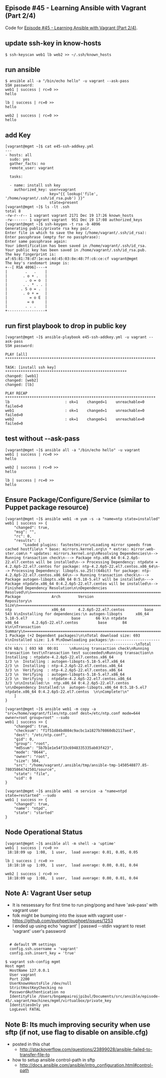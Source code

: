 ## Episode #45 - Learning Ansible with Vagrant (Part 2/4)

Code for [Episode #45 - Learning Ansible with Vagrant (Part 2/4)](https://sysadmincasts.com/episodes/45-learning-ansible-with-vagrant-part-2-4).

## update ssh-key in know-hosts

```
$ ssh-keyscan web1 lb web2 >> ~/.ssh/known_hosts
```

## run ansible 

```
$ ansible all -a "/bin/echo hello" -u vagrant --ask-pass
SSH password:
web1 | success | rc=0 >>
hello

lb | success | rc=0 >>
hello

web2 | success | rc=0 >>
hello
```

## add Key

```
[vagrant@mgmt ~]$ cat e45-ssh-addkey.yml
---
- hosts: all
  sudo: yes
  gather_facts: no
  remote_user: vagrant

  tasks:

  - name: install ssh key
    authorized_key: user=vagrant
                    key="{{ lookup('file', '/home/vagrant/.ssh/id_rsa.pub') }}"
                    state=present
[vagrant@mgmt ~]$ ls -lt .ssh
total 8
-rw-r--r-- 1 vagrant vagrant 2171 Dec 19 17:26 known_hosts
-rw------- 1 vagrant vagrant  951 Dec 19 17:08 authorized_keys
[vagrant@mgmt ~]$ ssh-keygen -t rsa -b 4096
Generating public/private rsa key pair.
Enter file in which to save the key (/home/vagrant/.ssh/id_rsa):
Enter passphrase (empty for no passphrase):
Enter same passphrase again:
Your identification has been saved in /home/vagrant/.ssh/id_rsa.
Your public key has been saved in /home/vagrant/.ssh/id_rsa.pub.
The key fingerprint is:
af:65:81:78:d7:1e:ea:4d:45:03:8e:48:7f:c6:ce:cf vagrant@mgmt
The key's randomart image is:
+--[ RSA 4096]----+
|        .   .    |
|       . o + .   |
|        . o = o  |
|       . . * . . |
|      . S o = .  |
|       . o + =   |
|          = o E  |
|         = o     |
|        . . .    |
+-----------------+
```

## run first playbook to drop in public key

```
[vagrant@mgmt ~]$ ansible-playbook e45-ssh-addkey.yml -u vagrant --ask-pass
SSH password:

PLAY [all] ********************************************************************

TASK: [install ssh key] *******************************************************
changed: [web1]
changed: [web2]
changed: [lb]

PLAY RECAP ********************************************************************
lb                         : ok=1    changed=1    unreachable=0    failed=0
web1                       : ok=1    changed=1    unreachable=0    failed=0
web2                       : ok=1    changed=1    unreachable=0    failed=0
```

## test without --ask-pass

```
[vagrant@mgmt ~]$ ansible all -a "/bin/echo hello" -u vagrant
web1 | success | rc=0 >>
hello

web2 | success | rc=0 >>
hello

lb | success | rc=0 >>
hello
```

## Ensure Package/Configure/Service (similar to Puppet package resource)

```
[vagrant@mgmt ~]$ ansible web1 -m yum -s -a "name=ntp state=installed"
web1 | success >> {
    "changed": true,
    "msg": "",
    "rc": 0,
    "results": [
        "Loaded plugins: fastestmirror\nLoading mirror speeds from cached hostfile\n * base: mirrors.kernel.org\n * extras: mirror.web-ster.com\n * updates: mirrors.kernel.org\nResolving Dependencies\n--> Running transaction check\n---> Package ntp.x86_64 0:4.2.6p5-22.el7.centos will be installed\n--> Processing Dependency: ntpdate = 4.2.6p5-22.el7.centos for package: ntp-4.2.6p5-22.el7.centos.x86_64\n--> Processing Dependency: libopts.so.25()(64bit) for package: ntp-4.2.6p5-22.el7.centos.x86_64\n--> Running transaction check\n---> Package autogen-libopts.x86_64 0:5.18-5.el7 will be installed\n---> Package ntpdate.x86_64 0:4.2.6p5-22.el7.centos will be installed\n--> Finished Dependency Resolution\n\nDependencies Resolved\n\n================================================================================\n Package              Arch        Version                       Repository\n                                                                           Size\n================================================================================\nInstalling:\n ntp                  x86_64      4.2.6p5-22.el7.centos         base      543 k\nInstalling for dependencies:\n autogen-libopts      x86_64      5.18-5.el7                    base       66 k\n ntpdate              x86_64      4.2.6p5-22.el7.centos         base       84 k\n\nTransaction Summary\n================================================================================\nInstall  1 Package (+2 Dependent packages)\n\nTotal download size: 693 k\nInstalled size: 1.6 M\nDownloading packages:\n--------------------------------------------------------------------------------\nTotal                                              674 kB/s | 693 kB  00:01     \nRunning transaction check\nRunning transaction test\nTransaction test succeeded\nRunning transaction\n  Installing : ntpdate-4.2.6p5-22.el7.centos.x86_64                         1/3 \n  Installing : autogen-libopts-5.18-5.el7.x86_64                            2/3 \n  Installing : ntp-4.2.6p5-22.el7.centos.x86_64                             3/3 \n  Verifying  : ntp-4.2.6p5-22.el7.centos.x86_64                             1/3 \n  Verifying  : autogen-libopts-5.18-5.el7.x86_64                            2/3 \n  Verifying  : ntpdate-4.2.6p5-22.el7.centos.x86_64                         3/3 \n\nInstalled:\n  ntp.x86_64 0:4.2.6p5-22.el7.centos                                            \n\nDependency Installed:\n  autogen-libopts.x86_64 0:5.18-5.el7   ntpdate.x86_64 0:4.2.6p5-22.el7.centos  \n\nComplete!\n"
    ]
}

[vagrant@mgmt ~]$ ansible web1 -m copy -a "src=/home/vagrant/files/ntp.conf dest=/etc/ntp.conf mode=644 owner=root group=root" --sudo
web1 | success >> {
    "changed": true,
    "checksum": "f1f51d84bd084c9acbc1a1827b70860db2117ae4",
    "dest": "/etc/ntp.conf",
    "gid": 0,
    "group": "root",
    "md5sum": "5b7b1e1e54f33c6948335335ab03f423",
    "mode": "0644",
    "owner": "root",
    "size": 504,
    "src": "/home/vagrant/.ansible/tmp/ansible-tmp-1450548877.85-78035864742501/source",
    "state": "file",
    "uid": 0
}

[vagrant@mgmt ~]$ ansible web1 -m service -a "name=ntpd state=restarted" --sudo
web1 | success >> {
    "changed": true,
    "name": "ntpd",
    "state": "started"
}
```

## Node Operational Status

```
[vagrant@mgmt ~]$ ansible all -m shell -a 'uptime'
web1 | success | rc=0 >>
 18:18:09 up  1:08,  1 user,  load average: 0.01, 0.05, 0.05

lb | success | rc=0 >>
 18:18:10 up  1:09,  1 user,  load average: 0.00, 0.01, 0.04

web2 | success | rc=0 >>
 18:18:09 up  1:08,  1 user,  load average: 0.00, 0.01, 0.04
```

## Note A: Vagrant User setup

  * It is nessessary for first time to run ping/pong and have 'ask-pass' with vagrant user
  * folk might be bumping into the issue with vagrant user - https://github.com/puphpet/puphpet/issues/1253
  * I ended up using echo 'vagrant' | passwd --stdin vagrant to reset 'vagrant' user's password

```

  # default VM settings
  config.ssh.username = 'vagrant'
  config.ssh.insert_key = 'true'

$ vagrant ssh-config mgmt
Host mgmt
  HostName 127.0.0.1
  User vagrant
  Port 2200
  UserKnownHostsFile /dev/null
  StrictHostKeyChecking no
  PasswordAuthentication no
  IdentityFile /Users/bngampairoijpibul/Documents/src/ansible/episode-45/.vagrant/machines/mgmt/virtualbox/private_key
  IdentitiesOnly yes
  LogLevel FATAL

```

## Note B: Its much improving security when use sftp (if not, use flag to disable on ansible.cfg)

  * posted in this chat 
    - http://stackoverflow.com/questions/23899028/ansible-failed-to-transfer-file-to
  * how to setup ansible control-path in sftp
    - http://docs.ansible.com/ansible/intro_configuration.html#control-path
